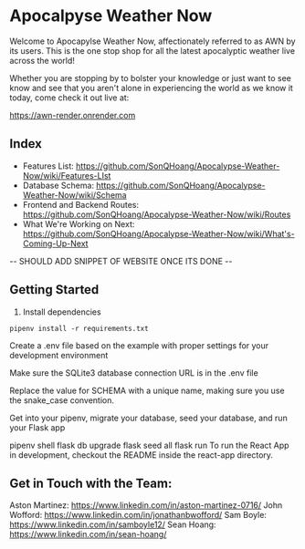 # Apocalpyse Weather Now

Welcome to Apocapylse Weather Now, affectionately referred to as AWN by its users. This is the one stop shop for all the latest apocalyptic weather live across the world! 

Whether you are stopping by to bolster your knowledge or just want to see know and see that you aren't alone in experiencing the world as we know it today, come check it out live at:

https://awn-render.onrender.com

## Index
- Features List: https://github.com/SonQHoang/Apocalypse-Weather-Now/wiki/Features-LIst
- Database Schema: https://github.com/SonQHoang/Apocalypse-Weather-Now/wiki/Schema
- Frontend and Backend Routes: https://github.com/SonQHoang/Apocalypse-Weather-Now/wiki/Routes
- What We're Working on Next: https://github.com/SonQHoang/Apocalypse-Weather-Now/wiki/What's-Coming-Up-Next

-- SHOULD ADD SNIPPET OF WEBSITE ONCE ITS DONE --

## Getting Started

1. Install dependencies

```
pipenv install -r requirements.txt
```

Create a .env file based on the example with proper settings for your development environment

Make sure the SQLite3 database connection URL is in the .env file

Replace the value for SCHEMA with a unique name, making sure you use the snake_case convention.

Get into your pipenv, migrate your database, seed your database, and run your Flask app

pipenv shell
flask db upgrade
flask seed all
flask run
To run the React App in development, checkout the README inside the react-app directory.

## Get in Touch with the Team:
Aston Martinez: https://www.linkedin.com/in/aston-martinez-0716/
John Wofford: https://www.linkedin.com/in/jonathanbwofford/
Sam Boyle: https://www.linkedin.com/in/samboyle12/
Sean Hoang: https://www.linkedin.com/in/sean-hoang/
